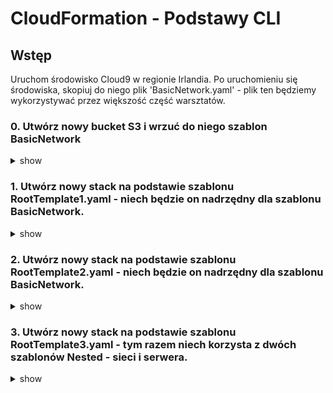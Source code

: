 # CloudFormation - Podstawy CLI #

## Wstęp ##
Uruchom środowisko Cloud9 w regionie Irlandia. Po uruchomieniu się środowiska, skopiuj do niego plik 'BasicNetwork.yaml' - plik ten będziemy wykorzystywać przez większość część warsztatów.

### 0. Utwórz nowy bucket S3 i wrzuć do niego szablon BasicNetwork

<details><summary>show</summary>
<p>

```bash
aws s3api create-bucket --region eu-west-1 --create-bucket-configuration LocationConstraint=eu-west-1 --bucket testbucket123123123123123
aws s3 cp BasicNetwork.yaml s3://testbucket123123123123123/BasicNetwork.yaml

```

</p>
</details>

### 1. Utwórz nowy stack na podstawie szablonu RootTemplate1.yaml - niech będzie on nadrzędny dla szablonu BasicNetwork.

<details><summary>show</summary>
<p>

```bash
aws cloudformation create-stack --stack-name RootTemplate --template-body file://RootTemplate1.yaml
```

</p>
</details>

### 2. Utwórz nowy stack na podstawie szablonu RootTemplate2.yaml - niech będzie on nadrzędny dla szablonu BasicNetwork.

<details><summary>show</summary>
<p>

```bash
aws cloudformation update-stack --stack-name RootTemplate --template-body file://RootTemplate2.yaml
```

</p>
</details>


### 3. Utwórz nowy stack na podstawie szablonu RootTemplate3.yaml - tym razem niech korzysta z dwóch szablonów Nested - sieci i serwera.

<details><summary>show</summary>
<p>

```bash
aws s3 cp LinuxServer.yaml s3://testbucket123123123123123/LinuxServer.yaml
aws cloudformation update-stack --stack-name RootTemplate --template-body file://RootTemplate3.yaml
```

</p>
</details>
